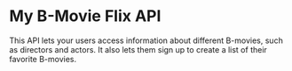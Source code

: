 # My B-Movie Flix API
This API lets your users access information about different B-movies, such as directors and actors. It also lets them sign up to create a list of their favorite B-movies.